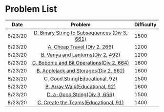 # Problem List
| Date | Problem | Difficulty |
| ---- |:-----------:|:-------|
|8/23/20|<a href="https://codeforces.com/problemset/problem/1399/D">D. Binary String to Subsequences (Div 3, 661)</a>|1500|
|8/23/20|<a href="https://codeforces.com/problemset/problem/466/A">A. Cheap Travel (Div 2, 266)</a>|1200|
|8/23/20|<a href="https://codeforces.com/problemset/problem/492/B">B. Vanya and Lanterns(Div 2, 492)</a>|1200|
|8/23/20|<a href="https://codeforces.com/problemset/problem/1395/C">C. Boboniu and Bit Operations(Div 2, 664)</a>|1600|
|8/23/20|<a href="https://codeforces.com/problemset/problem/1393/B">B. Applejack and Storages(Div 2, 662)</a>|1600|
|8/23/20|<a href = "https://codeforces.com/problemset/problem/1389/C">C. Good String(Educational, 92)|1500|
|8/23/20|<a href = "https://codeforces.com/problemset/problem/1389/B">B. Array Walk(Educational, 92)|1600|
|8/23/20|<a href = "https://codeforces.com/problemset/problem/1385/D">D. a-Good String(Div 3, 656)|1500|
|8/23/20|<a href = "https://codeforces.com/problemset/problem/1380/C">C. Create the Teams(Educational, 91)|1400|
